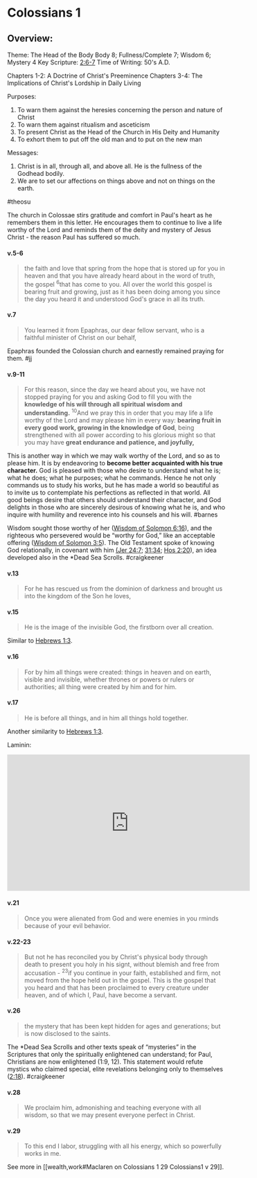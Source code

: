 # Colossians 1

## Overview:
Theme: The Head of the Body
Body 8; Fullness/Complete 7; Wisdom 6; Mystery 4
Key Scripture: [2:6-7](Colossians2#v.6-7)
Time of Writing: 50's A.D.

Chapters 1-2: A Doctrine of Christ's Preeminence
Chapters 3-4: The Implications of Christ's Lordship in Daily Living

Purposes:
1. To warn them against the heresies concerning the person and nature of Christ
2. To warn them against ritualism and asceticism
3. To present Christ as the Head of the Church in His Deity and Humanity
4. To exhort them to put off the old man and to put on the new man

Messages:
1. Christ is in all, through all, and above all. He is the fullness of the Godhead bodily.
2. We are to set our affections on things above and not on things on the earth.

#theosu 

The church in Colossae stirs gratitude and comfort in Paul's heart as he remembers them in this letter. He encourages them to continue to live a life worthy of the Lord and reminds them of the deity and mystery of Jesus Christ - the reason Paul has suffered so much. 


#### v.5-6
>the faith and love that spring from the hope that is stored up for you in heaven and that you have already heard about in the word of truth, the gospel <sup>6</sup>that has come to you. All over the world this gospel is bearing fruit and growing, just as it has been doing among you since the day you heard it and understood God's grace in all its truth.

#### v.7
>You learned it from Epaphras, our dear fellow servant, who is a faithful minister of Christ on our behalf,

Epaphras founded the Colossian church and earnestly remained praying for them.
#jj 

#### v.9-11
>For this reason, since the day we heard about you, we have not stopped praying for you and asking God to fill you with the **knowledge of his will through all spiritual wisdom and understanding.** <sup>10</sup>And we pray this in order that you may life a life worthy of the Lord and may please him in every way: **bearing fruit in every good work, growing in the knowledge of God**, being strengthened with all power according to his glorious might so that you may have **great endurance and patience, and joyfully,**

This is another way in which we may walk worthy of the Lord, and so as to please him. It is by endeavoring to **become better acquainted with his true character.** God is pleased with those who desire to understand what he is; what he does; what he purposes; what he commands. Hence he not only commands us to study his works, but he has made a world so beautiful as to invite us to contemplate his perfections as reflected in that world. All good beings desire that others should understand their character, and God delights in those who are sincerely desirous of knowing what he is, and who inquire with humility and reverence into his counsels and his will.
#barnes 

Wisdom sought those worthy of her ([Wisdom of Solomon 6:16](Wisdom6.md#v.16)), and the righteous who persevered would be “worthy for God,” like an acceptable offering ([Wisdom of Solomon 3:5](Wisdom3.md#v.5)). The Old Testament spoke of knowing God relationally, in covenant with him [(Jer 24:7](Jeremiah24#v.7); [31:34](Jeremiah31#v.31-34); [Hos 2:20](Hosea2#v.20)), an idea developed also in the \*Dead Sea Scrolls.
#craigkeener 

#### v.13
>For he has rescued us from the dominion of darkness and brought us into the kingdom of the Son he loves,

#### v.15
>He is the image of the invisible God, the firstborn over all creation.

Similar to [Hebrews 1:3](Hebrews1#v.3).

#### v.16
>For by him all things were created: things in heaven and on earth, visible and invisible, whether thrones or powers or rulers or authorities; all thing were created by him and for him.

#### v.17
>He is before all things, and in him all things hold together.

Another similarity to [Hebrews 1:3](Hebrews1#v.3).

Laminin:
<iframe width="560" height="315" src="https://www.youtube.com/embed/QSR8z_0uW5E" title="YouTube video player" frameborder="0" allow="accelerometer; autoplay; clipboard-write; encrypted-media; gyroscope; picture-in-picture" allowfullscreen></iframe>

#### v.21
>Once you were alienated from God and were enemies in you rminds because of your evil behavior.

#### v.22-23
>But not he has reconciled you by Christ's physical body through death to present you holy in his signt, without blemish and free from accusation - <sup>23</sup>if you continue in your faith, established and firm, not moved from the hope held out in the gospel. This is the gospel that you heard and that has been proclaimed to every creature under heaven, and of which I, Paul, have become a servant.

#### v.26
>the mystery that has been kept hidden for ages and generations; but is now disclosed to the saints.

The \*Dead Sea Scrolls and other texts speak of “mysteries” in the Scriptures that only the spiritually enlightened can understand; for Paul, Christians are now enlightened (1:9, 12). This statement would refute mystics who claimed special, elite revelations belonging only to themselves ([2:18](Colossians2#v.18)).
#craigkeener 

#### v.28
>We proclaim him, admonishing and teaching everyone with all wisdom, so that we may present everyone perfect in Christ.

#### v.29
>To this end I labor, struggling with all his energy, which so powerfully works in me.

See more in [[wealth,work#Maclaren on Colossians 1 29 Colossians1 v 29]].